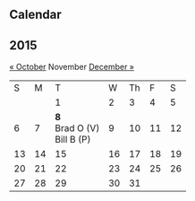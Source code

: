 ## Calendar

<h2>2015</h2>
<div>
<a href="/MDcal/2015October.md">« October</a> 
<span> November </span> 
<a href="/MDcal/2015December.md"> December »</a>
</div>
<table>
  <tr>
    <td>S</td>
    <td>M</td>
    <td>T</td>
    <td>W</td>
    <td>Th</td>
    <td>F</td>
    <td>S</td>
  </tr>
  <tr>
    <td></td>
    <td></td>
    <td>1</td>
    <td>2</td>
    <td>3</td>
    <td>4</td>
    <td>5</td>
  </tr>
  <tr>
    <td>6</td>
    <td>7</td>
    <td><div>
      <b>8</b> <br>
       Brad O (V) <br>
       Bill B (P) <br>
    </div></td>
    <td>9</td>
    <td>10</td>
    <td>11</td>
    <td>12</td>
  </tr>
  <tr>
    <td>13</td>
    <td>14</td>
    <td>15</td>
    <td>16</td>
    <td>17</td>
    <td>18</td>
    <td>19</td>
  </tr>
  <tr>
    <td>20</td>
    <td>21</td>
    <td>22</td>
    <td>23</td>
    <td>24</td>
    <td>25</td>
    <td>26</td>
  </tr>
  <tr>
    <td>27</td>
    <td>28</td>
    <td>29</td>
    <td>30</td>
    <td>31</td>
    <td></td>
    <td></td>
  </tr>
</table>
